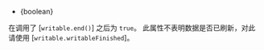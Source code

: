 <!-- YAML
added: v12.9.0
-->

* {boolean}

在调用了 [`writable.end()`] 之后为 `true`。 
此属性不表明数据是否已刷新，对此请使用 [`writable.writableFinished`]。

